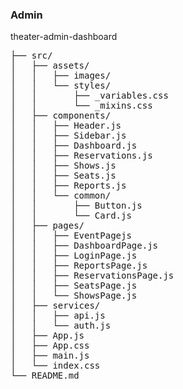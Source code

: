 ### Admin

theater-admin-dashboard

<pre>
├── src/
│   ├── assets/
│   │   ├── images/
│   │   └── styles/
│   │       ├── _variables.css
│   │       └── _mixins.css
│   ├── components/
│   │   ├── Header.js
│   │   ├── Sidebar.js
│   │   ├── Dashboard.js
│   │   ├── Reservations.js
│   │   ├── Shows.js
│   │   ├── Seats.js
│   │   ├── Reports.js
│   │   └── common/
│   │       ├── Button.js
│   │       └── Card.js
│   ├── pages/
│   │   ├── EventPagejs
│   │   ├── DashboardPage.js
│   │   ├── LoginPage.js
│   │   ├── ReportsPage.js
│   │   ├── ReservationsPage.js
│   │   ├── SeatsPage.js
│   │   └── ShowsPage.js
│   ├── services/
│   │   ├── api.js
│   │   └── auth.js
│   ├── App.js
│   ├── App.css
│   ├── main.js
│   └── index.css
└── README.md

</pre>
